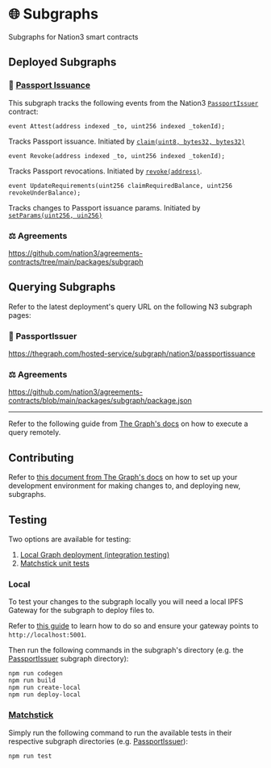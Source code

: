# 🌐 Subgraphs

Subgraphs for Nation3 smart contracts

## Deployed Subgraphs

### 🛂 [Passport Issuance](./passportissuance/)

This subgraph tracks the following events from the Nation3 [`PassportIssuer`](https://github.com/nation3/foundations/blob/main/src/passport/PassportIssuer.sol) contract:

`event Attest(address indexed _to, uint256 indexed _tokenId);`

Tracks Passport issuance. Initiated by [`claim(uint8, bytes32, bytes32)`](https://github.com/nation3/foundations/blob/main/src/passport/PassportIssuer.sol#L131)

`event Revoke(address indexed _to, uint256 indexed _tokenId);`

Tracks Passport revocations. Initiated by [`revoke(address)`](https://github.com/nation3/foundations/blob/main/src/passport/PassportIssuer.sol#L150).

`event UpdateRequirements(uint256 claimRequiredBalance, uint256 revokeUnderBalance);`

Tracks changes to Passport issuance params. Initiated by [`setParams(uint256, uin256)`](https://github.com/nation3/foundations/blob/main/src/passport/PassportIssuer.sol#L162)

### ⚖️ Agreements

https://github.com/nation3/agreements-contracts/tree/main/packages/subgraph

## Querying Subgraphs

Refer to the latest deployment's query URL on the following N3 subgraph pages:

### 🛂 PassportIssuer

https://thegraph.com/hosted-service/subgraph/nation3/passportissuance

### ⚖️ Agreements

https://github.com/nation3/agreements-contracts/blob/main/packages/subgraph/package.json

---

Refer to the following guide from [The Graph's docs](https://thegraph.com/docs/en/querying/querying-the-graph/) on how to execute a query remotely.

## Contributing

Refer to [this document from The Graph's docs](https://thegraph.com/docs/en/developing/creating-a-subgraph/) on how to set up your development environment for making changes to, and deploying new, subgraphs.

## Testing

Two options are available for testing:

1. [Local Graph deployment (integration testing)](/#Local)
2. [Matchstick unit tests](/#Matchstick)

### Local

To test your changes to the subgraph locally you will need a local IPFS Gateway for the subgraph to deploy files to.

Refer to [this guide](https://docs.ipfs.tech/how-to/command-line-quick-start/) to learn how to do so and ensure your gateway points to `http://localhost:5001`.

Then run the following commands in the subgraph's directory (e.g. the [PassportIssuer](./passportissuance/) subgraph directory):

```console
npm run codegen
npm run build
npm run create-local
npm run deploy-local
```

### [Matchstick](https://github.com/LimeChain/matchstick/blob/main/README.md)

Simply run the following command to run the available tests in their respective subgraph directories (e.g. [PassportIssuer](./passportissuance/)):

```console
npm run test
```
